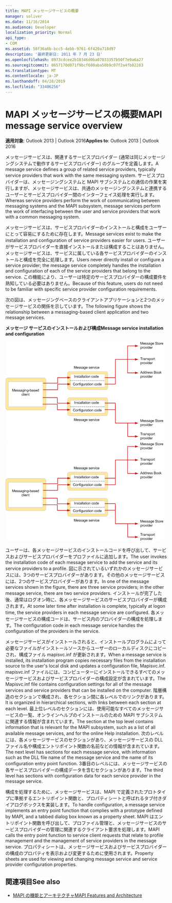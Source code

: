 ```yaml
---
title: MAPI メッセージサービスの概要
manager: soliver
ms.date: 11/16/2014
ms.audience: Developer
localization_priority: Normal
api_type:
- COM
ms.assetid: 58f36a6b-bcc5-4ebb-9761-6f420a718d97
description: '最終更新日: 2011 年 7 月 23 日'
ms.openlocfilehash: 8973cdcee2b10346d0ba07033357b50f7e9a6a27
ms.sourcegitcommit: 8657170d071f9bcf680aba50b9c07f2a4fb82283
ms.translationtype: MT
ms.contentlocale: ja-JP
ms.lasthandoff: 04/28/2019
ms.locfileid: "33406256"
---
```

# <a name="mapi-message-service-overview"></a><span data-ttu-id="38c28-103">MAPI メッセージサービスの概要</span><span class="sxs-lookup"><span data-stu-id="38c28-103">MAPI message service overview</span></span>
  
<span data-ttu-id="38c28-104">**適用対象**: Outlook 2013 | Outlook 2016</span><span class="sxs-lookup"><span data-stu-id="38c28-104">**Applies to**: Outlook 2013 | Outlook 2016</span></span> 
  
<span data-ttu-id="38c28-105">メッセージサービスは、関連するサービスプロバイダー (通常は同じメッセージングシステムで動作するサービスプロバイダー) のグループを定義します。</span><span class="sxs-lookup"><span data-stu-id="38c28-105">A message service defines a group of related service providers, typically service providers that work with the same messaging system.</span></span> <span data-ttu-id="38c28-106">サービスプロバイダーは、メッセージングシステムと MAPI サブシステムとの通信の作業を実行しますが、メッセージサービスは、共通のメッセージングシステムと連携するユーザーとサービスプロバイダー間のインターフェイス処理を実行します。</span><span class="sxs-lookup"><span data-stu-id="38c28-106">Whereas service providers perform the work of communicating between messaging systems and the MAPI subsystem, message services perform the work of interfacing between the user and service providers that work with a common messaging system.</span></span>  
  
<span data-ttu-id="38c28-107">メッセージサービスは、サービスプロバイダーのインストールと構成をユーザーにとって容易にするために存在します。</span><span class="sxs-lookup"><span data-stu-id="38c28-107">Message services exist to make the installation and configuration of service providers easier for users.</span></span> <span data-ttu-id="38c28-108">ユーザーがサービスプロバイダーを直接インストールまたは構成することはありません。メッセージサービスは、サービスに属している各サービスプロバイダーのインストールと構成を完全に処理します。</span><span class="sxs-lookup"><span data-stu-id="38c28-108">Users never directly install or configure a service provider; the message service completely handles the installation and configuration of each of the service providers that belong to the service.</span></span> <span data-ttu-id="38c28-109">この機能により、ユーザーは特定のサービスプロバイダーの構成要件を熟知している必要はありません。</span><span class="sxs-lookup"><span data-stu-id="38c28-109">Because of this feature, users do not need to be familiar with specific service provider configuration requirements.</span></span> 
  
<span data-ttu-id="38c28-110">次の図は、メッセージングベースのクライアントアプリケーションと2つのメッセージサービスの関係を示しています。</span><span class="sxs-lookup"><span data-stu-id="38c28-110">The following figure shows the relationship between a messaging-based client application and two message services.</span></span>
  
<span data-ttu-id="38c28-111">**メッセージ サービスのインストールおよび構成**</span><span class="sxs-lookup"><span data-stu-id="38c28-111">**Message service installation and configuration**</span></span>
  
<span data-ttu-id="38c28-112">![メッセージサービスのインストールと構成](media/amapi_44.gif "メッセージサービスのインストールと構成")</span><span class="sxs-lookup"><span data-stu-id="38c28-112">![Message service installation and configuration](media/amapi_44.gif "Message service installation and configuration")</span></span>
  
<span data-ttu-id="38c28-113">ユーザーは、各メッセージサービスのインストールコードを呼び出して、サービスおよびサービスプロバイダーをプロファイルに追加します。</span><span class="sxs-lookup"><span data-stu-id="38c28-113">The user invokes the installation code of each message service to add the service and its service providers to a profile.</span></span> <span data-ttu-id="38c28-114">図に示されているいずれかのメッセージサービスには、3つのサービスプロバイダーがあります。その他のメッセージサービスには、2つのサービスプロバイダーがあります。</span><span class="sxs-lookup"><span data-stu-id="38c28-114">In one of the message services shown in the figure, there are three service providers; in the other message service, there are two service providers.</span></span> <span data-ttu-id="38c28-115">インストールが完了した後、通常はログオン時に、各メッセージサービスのサービスプロバイダーが構成されます。</span><span class="sxs-lookup"><span data-stu-id="38c28-115">At some later time after installation is complete, typically at logon time, the service providers in each message service are configured.</span></span> <span data-ttu-id="38c28-116">各メッセージサービスの構成コードは、サービス内のプロバイダーの構成を処理します。</span><span class="sxs-lookup"><span data-stu-id="38c28-116">The configuration code in each message service handles the configuration of the providers in the service.</span></span>
  
<span data-ttu-id="38c28-117">メッセージサービスがインストールされると、インストールプログラムによって必要なファイルがインストールソースからユーザーのローカルディスクにコピーされ、構成ファイル mapisvc.inf が更新されます。</span><span class="sxs-lookup"><span data-stu-id="38c28-117">When a message service is installed, its installation program copies necessary files from the installation source to the user's local disk and updates a configuration file, Mapisvc.inf.</span></span> <span data-ttu-id="38c28-118">mapisvc.inf ファイルには、コンピューターにインストールできるすべてのメッセージサービスおよびサービスプロバイダーの構成設定が含まれています。</span><span class="sxs-lookup"><span data-stu-id="38c28-118">The Mapisvc.inf file contains configuration settings for all of the message services and service providers that can be installed on the computer.</span></span> <span data-ttu-id="38c28-119">階層構造のセクションで構成され、各セクション間に各レベルでのリンクがあります。</span><span class="sxs-lookup"><span data-stu-id="38c28-119">It is organized in hierarchical sections, with links between each section at each level.</span></span> <span data-ttu-id="38c28-120">最上位レベルのセクションには、使用可能なすべてのメッセージサービスの一覧、オンラインヘルプのインストールのための MAPI サブシステムに関連する情報が含まれています。</span><span class="sxs-lookup"><span data-stu-id="38c28-120">The section at the top level contains information that is relevant for the MAPI subsystem, such as a list of all available message services, and for the online Help installation.</span></span> <span data-ttu-id="38c28-121">次のレベルには、各メッセージサービスのセクションがあり、メッセージサービスの DLL ファイル名や構成エントリポイント関数の名前などの情報が含まれています。</span><span class="sxs-lookup"><span data-stu-id="38c28-121">The next level has sections for each message service, with information such as the DLL file name of the message service and the name of its configuration entry point function.</span></span> <span data-ttu-id="38c28-122">3番目のレベルには、メッセージサービスの各サービスプロバイダーの構成データを含むセクションがあります。</span><span class="sxs-lookup"><span data-stu-id="38c28-122">The third level has sections with configuration data for each service provider in the message service.</span></span> 
  
<span data-ttu-id="38c28-123">構成を処理するために、メッセージサービスは、MAPI で定義されたプロトタイプに準拠するエントリポイント関数と、プロパティシートと呼ばれるタブ付きダイアログボックスを実装します。</span><span class="sxs-lookup"><span data-stu-id="38c28-123">To handle configuration, a message service implements an entry point function that complies with a prototype defined by MAPI, and a tabbed dialog box known as a property sheet.</span></span> <span data-ttu-id="38c28-124">MAPI はエントリポイント関数を呼び出して、プロファイル管理と、メッセージサービスのサービスプロバイダーの管理に関連するクライアント要求を処理します。</span><span class="sxs-lookup"><span data-stu-id="38c28-124">MAPI calls the entry point function to service client requests that relate to profile management and the management of service providers in the message service.</span></span> <span data-ttu-id="38c28-125">プロパティシートは、メッセージサービスおよびサービスプロバイダーの構成のプロパティを表示および変更するために使用されます。</span><span class="sxs-lookup"><span data-stu-id="38c28-125">Property sheets are used for viewing and changing message service and service provider configuration properties.</span></span> 
  
## <a name="see-also"></a><span data-ttu-id="38c28-126">関連項目</span><span class="sxs-lookup"><span data-stu-id="38c28-126">See also</span></span>

- [<span data-ttu-id="38c28-127">MAPI の機能とアーキテクチャ</span><span class="sxs-lookup"><span data-stu-id="38c28-127">MAPI Features and Architecture</span></span>](mapi-features-and-architecture.md)

